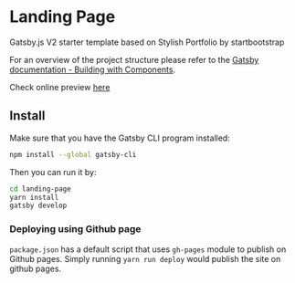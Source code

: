 # Landing Page

Gatsby.js V2 starter template based on Stylish Portfolio by startbootstrap

For an overview of the project structure please refer to the [Gatsby documentation - Building with Components](https://www.gatsbyjs.org/docs/building-with-components/).

Check online preview [here](https://anubhavsrivastava.github.io/gatsby-starter-stylish/)

## Install

Make sure that you have the Gatsby CLI program installed:

```sh
npm install --global gatsby-cli
```

Then you can run it by:

```sh
cd landing-page
yarn install
gatsby develop
```

### Deploying using Github page

`package.json` has a default script that uses `gh-pages` module to publish on Github pages. Simply running `yarn run deploy` would publish the site on github pages.
